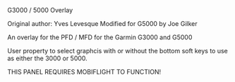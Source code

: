 G3000 / 5000 Overlay

Original author: Yves Levesque
Modified for G5000 by  Joe Gilker

An overlay for the PFD / MFD for the Garmin G3000 and G5000

User property to select graphcis with or without the bottom soft keys to use as either the 3000 or 5000.

THIS PANEL REQUIRES MOBIFLIGHT TO FUNCTION!
